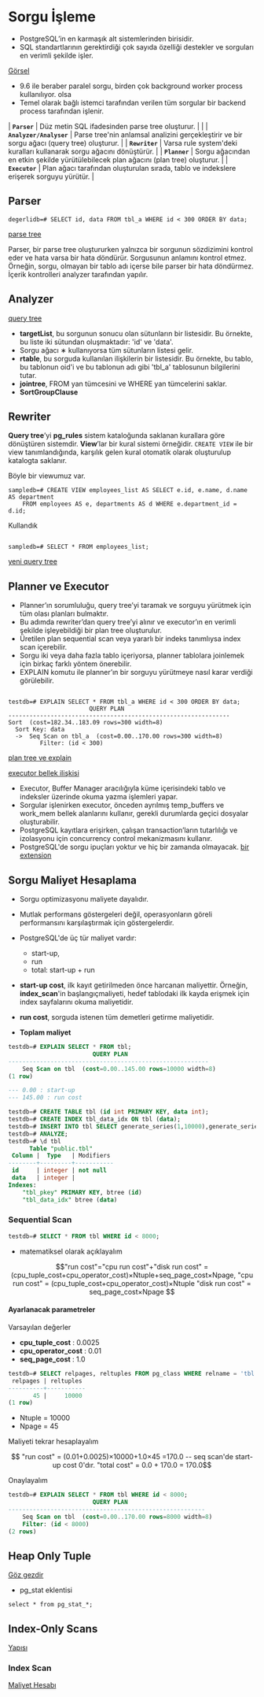 # Sorgu İşleme

* PostgreSQL’in en karmaşık alt sistemlerinden birisidir. 
* SQL standartlarının gerektirdiği çok sayıda özelliği destekler ve sorguları en verimli şekilde işler.
  
[Görsel](https://tubitak-bilgem-yte.github.io/pg-yonetici/images/Query-Processing-1.png)

* 9.6 ile beraber paralel sorgu, birden çok background worker process kullanılıyor. olsa
* Temel olarak bağlı istemci tarafından verilen tüm sorgular bir backend process tarafından işlenir.
  
| **`Parser`** | Düz metin SQL ifadesinden parse tree oluşturur. | |
| **`Analyzer/Analyser`** | Parse tree'nin anlamsal analizini gerçekleştirir ve bir sorgu ağacı (query tree) oluşturur. |
| **`Rewriter`** | Varsa rule system'deki kuralları kullanarak sorgu ağacını dönüştürür. |
| **`Planner`** | Sorgu ağacından en etkin şekilde yürütülebilecek plan ağacını (plan tree) oluşturur. |
| **`Executor`** | Plan ağacı tarafından oluşturulan sırada, tablo ve indekslere erişerek sorguyu yürütür. |



## Parser

```
degerlidb=# SELECT id, data FROM tbl_a WHERE id < 300 ORDER BY data;

```

[parse tree](https://www.interdb.jp/pg/img/fig-3-02.png)

Parser, bir parse tree oluştururken yalnızca bir sorgunun sözdizimini kontrol eder ve hata varsa bir hata döndürür.
Sorgusunun anlamını kontrol etmez. Örneğin, sorgu, olmayan bir tablo adı içerse bile parser bir hata döndürmez. İçerik kontrolleri analyzer tarafından yapılır.

## Analyzer

[query tree](https://www.interdb.jp/pg/img/fig-3-03.png)

* **targetList**, bu sorgunun sonucu olan sütunların bir listesidir. Bu örnekte, bu liste iki sütundan oluşmaktadır: 'id' ve 'data'. 
* Sorgu ağacı ∗ kullanıyorsa tüm sütunların listesi gelir.
* **rtable**, bu sorguda kullanılan ilişkilerin bir listesidir. Bu örnekte, bu tablo, bu tablonun oid'i ve bu tablonun adı gibi 'tbl_a' tablosunun bilgilerini tutar.
* **jointree**, FROM yan tümcesini ve WHERE yan tümcelerini saklar.
* **SortGroupClause**

## Rewriter

**Query tree**’yi **pg_rules** sistem kataloğunda saklanan kurallara göre dönüştüren sistemdir. **View**’lar bir kural sistemi örneğidir. `CREATE VIEW` ile bir view tanımlandığında, karşılık gelen kural otomatik olarak oluşturulup katalogta saklanır. 

Böyle bir viewumuz var.
```psql
sampledb=# CREATE VIEW employees_list AS SELECT e.id, e.name, d.name AS department 
    FROM employees AS e, departments AS d WHERE e.department_id = d.id;
```

Kullandık

```psql

sampledb=# SELECT * FROM employees_list;
```
[yeni query tree](https://tubitak-bilgem-yte.github.io/pg-yonetici/images/Query-Processing-1.4.png)

## Planner ve Executor

* Planner’ın sorumluluğu, query tree’yi taramak ve sorguyu yürütmek için tüm olası planları bulmaktır. 
* Bu adımda rewriter’dan query tree’yi alınır ve executor’ın en verimli şekilde işleyebildiği bir plan tree oluşturulur. 
* Üretilen plan sequential scan veya yararlı bir indeks tanımlıysa index scan içerebilir. 
* Sorgu iki veya daha fazla tablo içeriyorsa, planner tablolara joinlemek için birkaç farklı yöntem önerebilir. 
* EXPLAIN komutu ile planner’ın bir sorguyu yürütmeye nasıl karar verdiği görülebilir.

```psql

testdb=# EXPLAIN SELECT * FROM tbl_a WHERE id < 300 ORDER BY data;
                       QUERY PLAN
---------------------------------------------------------------
Sort  (cost=182.34..183.09 rows=300 width=8)
  Sort Key: data
  ->  Seq Scan on tbl_a  (cost=0.00..170.00 rows=300 width=8)
         Filter: (id < 300)

```

[plan tree ve explain](https://tubitak-bilgem-yte.github.io/pg-yonetici/images/Query-Processing-1.5.png)

[executor bellek ilişkisi](https://tubitak-bilgem-yte.github.io/pg-yonetici/images/Query-Processing-1.6.png)

* Executor, Buffer Manager aracılığıyla küme içerisindeki tablo ve indeksler üzerinde okuma yazma işlemleri yapar. 
* Sorgular işlenirken executor, önceden ayrılmış temp_buffers ve work_mem bellek alanlarını kullanır, gerekli durumlarda geçici dosyalar oluşturabilir. 
* PostgreSQL kayıtlara erişirken, çalışan transaction’ların tutarlılığı ve izolasyonu için concurrency control mekanizmasını kullanır.
* PostgreSQL'de sorgu ipuçları yoktur ve hiç bir zamanda olmayacak. [bir extension](http://pghintplan.osdn.jp/pg_hint_plan.html)

## Sorgu Maliyet Hesaplama

* Sorgu optimizasyonu maliyete dayalıdır. 
* Mutlak performans göstergeleri değil, operasyonların göreli performansını karşılaştırmak için göstergelerdir.


* PostgreSQL'de üç tür maliyet vardır: 
  * start-up, 
  * run
  * total: start-up + run 

* **start-up cost**, ilk kayıt getirilmeden önce harcanan maliyettir. Örneğin, **index_scan**'in başlangıç ​​maliyeti, hedef tablodaki ilk kayda erişmek için index sayfalarını okuma maliyetidir.
* **run cost**, sorguda istenen tüm demetleri getirme maliyetidir.
* **Toplam maliyet**

```sql
testdb=# EXPLAIN SELECT * FROM tbl;
                        QUERY PLAN                        
---------------------------------------------------------
    Seq Scan on tbl  (cost=0.00..145.00 rows=10000 width=8)
(1 row)

--- 0.00 : start-up 
--- 145.00 : run cost

```

```sql
testdb=# CREATE TABLE tbl (id int PRIMARY KEY, data int);
testdb=# CREATE INDEX tbl_data_idx ON tbl (data);
testdb=# INSERT INTO tbl SELECT generate_series(1,10000),generate_series(1,10000);
testdb=# ANALYZE;
testdb=# \d tbl
      Table "public.tbl"
 Column |  Type   | Modifiers 
--------+---------+-----------
 id     | integer | not null
 data   | integer | 
Indexes:
    "tbl_pkey" PRIMARY KEY, btree (id)
    "tbl_data_idx" btree (data)
```

### Sequential Scan

```sql
testdb=# SELECT * FROM tbl WHERE id < 8000;

```

* matematiksel olarak açıklayalım

```math
"run cost"="cpu run cost"+"disk run cost"
          =(cpu_tuple_cost+cpu_operator_cost)×Ntuple+seq_page_cost×Npage,

"cpu run cost" = (cpu_tuple_cost+cpu_operator_cost)×Ntuple
"disk run cost" = seq_page_cost×Npage

```
#### Ayarlanacak parametreler

Varsayılan değerler

* **cpu_tuple_cost** :  0.0025
* **cpu_operator_cost** : 0.01
* **seq_page_cost** : 1.0

```sql
testdb=# SELECT relpages, reltuples FROM pg_class WHERE relname = 'tbl';
 relpages | reltuples 
----------+-----------
       45 |     10000
(1 row)

```
* Ntuple = 10000  
* Npage = 45

Maliyeti tekrar hesaplayalım

```math

"run cost" = (0.01+0.0025)×10000+1.0×45
           =170.0

-- seq scan'de start-up cost 0'dır. 

"total cost" = 0.0 + 170.0
             = 170.0
```


Onaylayalım

```sql
testdb=# EXPLAIN SELECT * FROM tbl WHERE id < 8000;
                        QUERY PLAN                       
--------------------------------------------------------
    Seq Scan on tbl  (cost=0.00..170.00 rows=8000 width=8)
    Filter: (id < 8000)
(2 rows)

```

## Heap Only Tuple
[Göz gezdir](https://www.interdb.jp/pg/pgsql07.html)

* pg_stat eklentisi

```
select * from pg_stat_*; 

```

## Index-Only Scans
[Yapısı](https://www.interdb.jp/pg/img/fig-7-07.png)



### Index Scan
[Maliyet Hesabı](https://www.interdb.jp/pg/pgsql03.html#_3.2.)


